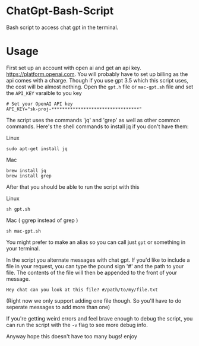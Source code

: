 # ChatGpt-Bash-Script
Bash script to access chat gpt in the terminal.

# Usage
First set up an account with open ai and get an api key. https://platform.openai.com. You will probably have to set up billing as the api comes with a charge. Though if you use gpt 3.5 which this script uses, the cost will be almost nothing.
Open the `gpt.h` file or `mac-gpt.sh` file and set the `API_KEY` varaible to you key
```
# Set your OpenAI API key
API_KEY="sk-proj-*********************************"
```

The script uses the commands 'jq' and 'grep' as well as other common commands. Here's the shell commands to install jq if you don't have them:

Linux
```
sudo apt-get install jq
```

Mac
```
brew install jq
brew install grep
```

After that you should be able to run the script with this

Linux
```
sh gpt.sh
```

Mac ( ggrep instead of grep )
```
sh mac-gpt.sh
```
You might prefer to make an alias so you can call just `gpt` or something in your terminal.

In the script you alternate messages with chat gpt. If you'd like to include a file in your request, you can type the pound sign '#' and the path to your file. The contents of the file will then be appended to the front of your message. 
```
Hey chat can you look at this file? #/path/to/my/file.txt
```
(Right now we only support adding one file though. So you'll have to do seperate messages to add more than one)

If you're getting weird errors and feel brave enough to debug the script, you can run the script with the `-v` flag to see more debug info.

Anyway hope this doesn't have too many bugs! enjoy
